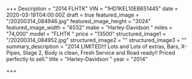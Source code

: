 +++
Description = "2014 FLHTK"
VIN = "1HD1KEL10EB651445"
date = 2020-03-19T04:00:00Z
draft = true
featured_image = "/20200314_084946.jpg"
featured_image_height = "3024"
featured_image_width = "4032"
make = "Harley-Davidson "
miles = "74,000"
model = "FLHTK "
price = "13500"
structured_image1 = "/20200314_084952.jpg"
structured_image2 = ""
structured_image3 = ""
summary_description = "2014 LIMITED!!! Lots and Lots of extras,  Bars, X-Pipes, Stage 2, Body is clean, Fresh Service and Road ready!! Priced perfectly to sell."
title = "Harley-Davidson "
year = "2014"

+++
